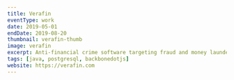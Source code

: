 ```yaml
---
title: Verafin
eventType: work
date: 2019-05-01
endDate: 2019-08-20
thumbnail: verafin-thumb
image: verafin
excerpt: Anti-financial crime software targeting fraud and money laundering
tags: [java, postgresql, backbonedotjs]
website: https://verafin.com
---
```

